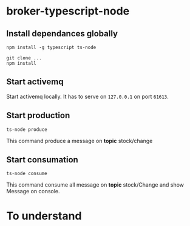 # broker-typescript-node


## Install dependances globally
```
npm install -g typescript ts-node
```

```
git clone ...
npm install
```

## Start activemq

Start activemq locally. It has to serve on `127.0.0.1` on port `61613`.

## Start production

```
ts-node produce
```
This command produce a message on __topic__ stock/change

## Start consumation

```
ts-node consume
```
This command consume all message on __topic__ stock/Change and show Message on console.


# To understand